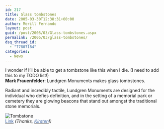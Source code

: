 ```yaml
---
id: 217
title: Glass tombstones
date: 2005-03-30T12:38:31+00:00
author: Merill Fernando
layout: post
guid: /post/2005/03/Glass-tombstones.aspx
permalink: /2005/03/glass-tombstones/
dsq_thread_id:
  - "77807184"
categories:
  - News
---
```

<p>I wonder if I&rsquo;ll be able to get a tombstone like this when I die. (I need to add this to my TODO list!)<br /><strong>Mark Frauenfelder</strong>: Lundgren Monuments makes glass tombstones. </p>
<p>Radiant and incredibly tactile, Lundgren Monuments are designed for the individual who defies definition, and in the setting of a memorial park or cemetery they are glowing beacons that stand out amongst the traditional stone memorials.</p><img alt="Tombstone" src="http://www.merill.net/wp-content/uploads/contentbinary/05_2D03_2D30_20Tombstone.jpg" border="0" /><br clear="all"><a href="http://www.lundgrenmonuments.com/"><font color="#355ea0">Link</font></a> <em>(Thanks, <a href="http://www.drmenlo.com/roqlarue/"><font color="#355ea0">Kirsten</font></a>!)</em>